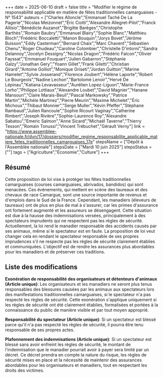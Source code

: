 +++
date = 2025-06-10
draft = false
title = "Modifier le régime de responsabilité applicable en matière de fêtes traditionnelles camarguaises - N° 1543"
auteurs = ["Charles Alloncle","Emmanuel Taché De La Pagerie","Nicolas Meizonnet","Éric Ciotti","Alexandre Allegret-Pilot","Franck Allisio","Bénédicte Auzanot","Brigitte Barèges","Christophe Barthès","Romain Baubry","Emmanuel Blairy","Sophie Blanc","Matthieu Bloch","Frédéric Boccaletti","Manon Bouquin","Jorys Bovet","Jérôme Buisson","Eddy Casterman","Bernard Chaix","Marc Chavent","Sébastien Chenu","Roger Chudeau","Caroline Colombier","Christelle D'intorni","Sandra Delannoy","Jocelyn Dessigny","Nicolas Dragon","Frédéric Falcon","Olivier Fayssat","Emmanuel Fouquart","Julien Gabarron","Stéphanie Galzy","Jonathan Gery","Yoann Gillet","Frank Giletti","Christian Girard","Antoine Golliot","Monique Griseti","Jordan Guitton","Marine Hamelet","Sylvie Josserand","Florence Joubert","Hélène Laporte","Robert Le Bourgeois","Nadine Lechon","Bartolomé Lenoir","Hervé De Lépinau","Katiana Levavasseur","Aurélien Lopez-Liguori","Marie-France Lorho","Philippe Lottiaux","Alexandre Loubet","David Magnier","Hanane Mansouri","Claire Marais-Beuil","Pascal Markowsky","Patrice Martin","Michèle Martinez","Pierre Meurin","Maxime Michelet","Éric Michoux","Thibaut Monnier","Serge Muller","Kévin Pfeffer","Stéphane Rambaud","Julien Rancoule","Sophie Ricourt Vaginay","Catherine Rimbert","Joseph Rivière","Sophie-Laurence Roy","Alexandre Sabatou","Emeric Salmon","Anne Sicard","Michaël Taverne","Thierry Tesson","Romain Tonussi","Vincent Trébuchet","Gérault Verny"]
link = "https://www.assemblee-nationale.fr/dyn/17/dossiers/modifier_regime_responsabilite_applicable_matiere_fetes_traditionnelles_camarguaises_17e"
stepsName = ["Dépôt à l'Assemblée nationale"]
stepsDate = ["Mardi 10 juin 2025"]
stepsStatus = [""]
tags = ["Agriculture","Économie","Culture"]
+++

## Résumé

Cette proposition de loi vise à protéger les fêtes traditionnelles camarguaises (courses camarguaises, abrivados, bandidos) qui sont menacées. Ces événements, qui mettent en scène des taureaux et des chevaux de race Camargue, sont une source importante de revenus et d'emplois dans le Sud de la France. Cependant, les manadiers (éleveurs de taureaux) ont de plus en plus de mal à s'assurer, car les primes d'assurance ont fortement augmenté et les assureurs se désengagent. Cette situation est due à la hausse des indemnisations versées, principalement à des spectateurs imprudents qui ne respectent pas les règles de sécurité. Actuellement, la loi rend le manadier responsable des accidents causés par ses animaux, même si le spectateur est en faute. La proposition de loi veut changer cela en rendant le spectateur responsable de ses propres imprudences s'il ne respecte pas les règles de sécurité clairement établies et communiquées. L'objectif est de rendre les assurances plus abordables pour les manadiers et de préserver ces traditions.

## Liste des modifications

**Exonération de responsabilité des organisateurs et détenteurs d'animaux (Article unique)**: Les organisateurs et les manadiers ne seront plus tenus responsables des blessures causées par les animaux aux spectateurs lors des manifestations traditionnelles camarguaises, si le spectateur n'a pas respecté les règles de sécurité. Cette exonération s'applique uniquement si les règles de sécurité ont été clairement établies, formalisées et portées à la connaissance du public de manière visible et par tout moyen approprié.

**Responsabilité du spectateur (Article unique)**: Si un spectateur est blessé parce qu'il n'a pas respecté les règles de sécurité, il pourra être tenu responsable de ses propres actes.

**Plafonnement des indemnisations (Article unique)**: Si un spectateur est blessé sans avoir enfreint les règles de sécurité, le montant de l'indemnisation que le manadier pourrait avoir à payer sera limité par un décret. Ce décret prendra en compte la nature du risque, les règles de sécurité mises en place et la nécessité de maintenir des assurances abordables pour les organisateurs et manadiers, tout en respectant les droits des victimes.

